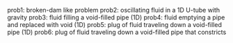 prob1: broken-dam like problem
prob2: oscillating fluid in a 1D U-tube with gravity
prob3: fluid filling a void-filled pipe (1D)
prob4: fluid emptying a pipe and replaced with void (1D)
prob5: plug of fluid traveling down a void-filled pipe (1D)
prob6: plug of fluid traveling down a void-filled pipe that constricts
